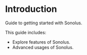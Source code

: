 # Introduction

Guide to getting started with Sonolus.

This guide includes:

-   Explore features of Sonolus.
-   Advanced usages of Sonolus.
